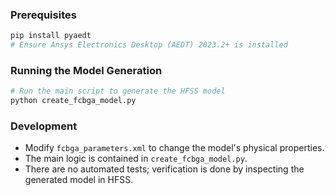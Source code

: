 
### Prerequisites
```bash
pip install pyaedt
# Ensure Ansys Electronics Desktop (AEDT) 2023.2+ is installed
```

### Running the Model Generation
```bash
# Run the main script to generate the HFSS model
python create_fcbga_model.py
```

### Development
- Modify `fcbga_parameters.xml` to change the model's physical properties.
- The main logic is contained in `create_fcbga_model.py`.
- There are no automated tests; verification is done by inspecting the generated model in HFSS.
